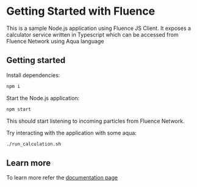 # Getting Started with Fluence

This is a sample Node.js application using Fluence JS Client. It exposes a calculator service written in Typescript which can be accessed from Fluence Network using Aqua language

## Getting started

Install dependencies:

```bash
npm i
```

Start the Node.js application:

```bash
npm start
```

This should start listening to incoming particles from Fluence Network.

Try interacting with the application with some aqua:

```bash
./run_calculation.sh
```

## Learn more

To learn more refer the [documentation page](http://localhost:3000/docs/build/js-client/js-client)
